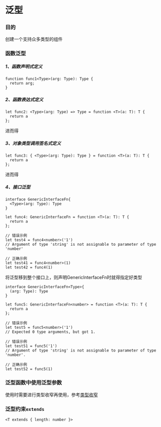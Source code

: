 # 泛型

### 目的
创建一个支持众多类型的组件

### 函数泛型

##### 1、函数声明式定义
```
function func1<Type>(arg: Type): Type {
  return arg;
}
```

##### 2、函数表达式定义
```
let func2: <Type>(arg: Type) => Type = function <T>(a: T): T {
  return a
};
```
进而得
##### 3、对象类型调用签名式定义
```
let func3: { <Type>(arg: Type): Type } = function <T>(a: T): T {
  return a
};
```
进而得
##### 4、接口泛型
```
interface GenericInterfaceFn{
  <Type>(arg: Type): Type
}

let func4: GenericInterfaceFn = function <T>(a: T): T {
  return a
};

// 错误示例
let test4 = func4<number>('1')
// Argument of type 'string' is not assignable to parameter of type 'number'

// 正确示例
let test41 = func4<number>(1)
let test42 = func4(1)
```
将泛型移到整个接口上，则声明GenericInterfaceFn时就得指定好类型
```
interface GenericInterfaceFn<Type>{
  (arg: Type): Type
}

let func5: GenericInterfaceFn<number> = function <T>(a: T): T {
  return a
};

// 错误示例
let test5 = func5<number>('1')
// Expected 0 type arguments, but got 1.

// 错误示例
let test51 = func5('1')
// Argument of type 'string' is not assignable to parameter of type 'number'.

// 正确示例
let test52 = func5(1)

```

### 泛型函数中使用泛型参数
使用时需要进行类型收窄再使用，参考[类型收窄](https://github.com/TangPiece/typescript-note/tree/main/src/narrowing/)


### 泛型约束```extends```
```
<T extends { length: number }>
```


